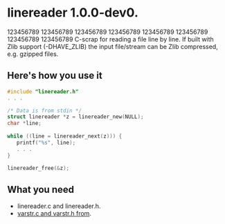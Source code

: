 # linereader 1.0.0-dev0.
123456789 123456789 123456789 123456789 123456789 123456789 123456789 123456789
C-scrap for reading a file line by line. If built with Zlib support
(-DHAVE\_ZLIB) the input file/stream can be Zlib compressed, e.g. gzipped files.

## Here's how you use it

```c
#include "linereader.h"
. . .

/* Data is from stdin */
struct linereader *z = linereader_new(NULL);
char *line;
      
while ((line = linereader_next(z))) {
   printf("%s", line);
   . . .
}

linereader_free(&z);
```

## What you need

* linereader.c and linereader.h.
* [varstr.c and varstr.h from](https://github.com/crowja/varstr).

